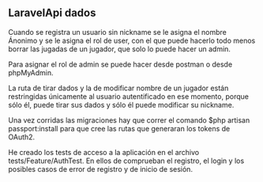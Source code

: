 ## LaravelApi dados

Cuando se registra un usuario sin nickname se le asigna el nombre Ánonimo y se le asigna el rol de user, con el que puede hacerlo todo menos borrar las jugadas de un jugador, que solo lo puede hacer un admin.

Para asignar el rol de admin se puede hacer desde postman o desde phpMyAdmin.

La ruta de tirar dados y la de modificar nombre de un jugador están restringidas únicamente al usuario autentificado en ese momento, porque sólo él, puede tirar sus dados y sólo él puede modificar su nickname.

Una vez corridas las migraciones hay que correr el comando $php artisan passport:install para que cree las rutas que generaran los tokens de OAuth2.

He creado los tests de acceso a la aplicación en el archivo tests/Feature/AuthTest. En ellos de comprueban el registro, el login y los posibles casos de error de registro y de inicio de sesión.




